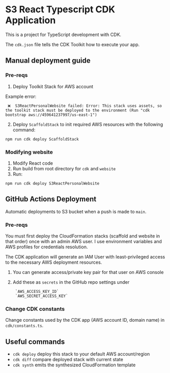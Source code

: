 # S3 React Typescript CDK Application

This is a project for TypeScript development with CDK.

The `cdk.json` file tells the CDK Toolkit how to execute your app.

## Manual deployment guide

### Pre-reqs

1. Deploy Toolkit Stack for AWS account

Example error:
```
 ❌  S3ReactPersonalWebsite failed: Error: This stack uses assets, so the toolkit stack must be deployed to the environment (Run "cdk bootstrap aws://459641237997/us-east-1")
```
2. Deploy `ScaffoldStack` to init required AWS resources with the following command:
```
npm run cdk deploy ScaffoldStack
```

### Modifying website

1. Modify React code
2. Run build from root directory for `cdk` and `website`
3. Run:
```
npm run cdk deploy S3ReactPersonalWebsite
```

## GitHub Actions Deployment

Automatic deployments to S3 bucket when a push is made to `main`.

### Pre-reqs

You must first deploy the CloudFormation stacks (scaffold and website in that order) once with an admin AWS user. 
I use environment variables and AWS profiles for credentials resolution.

The CDK application will generate an IAM User with least-privileged access to the necessary AWS deployment resources.

1. You can generate access/private key pair for that user on AWS console
2. Add these as `secrets` in the GitHub repo settings under

        `AWS_ACCESS_KEY_ID`
        `AWS_SECRET_ACCESS_KEY`

### Change CDK constants

Change constants used by the CDK app (AWS account ID, domain name) in `cdk/constants.ts`.

## Useful commands

 * `cdk deploy`      deploy this stack to your default AWS account/region
 * `cdk diff`        compare deployed stack with current state
 * `cdk synth`       emits the synthesized CloudFormation template
